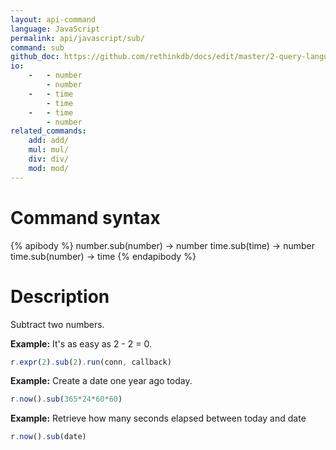 ```yaml
---
layout: api-command 
language: JavaScript
permalink: api/javascript/sub/
command: sub
github_doc: https://github.com/rethinkdb/docs/edit/master/2-query-language/api/javascript/math-and-logic/sub.md
io:
    -   - number
        - number
    -   - time
        - time
    -   - time
        - number
related_commands:
    add: add/
    mul: mul/
    div: div/
    mod: mod/
---
```


# Command syntax #

{% apibody %}
number.sub(number) &rarr; number
time.sub(time) &rarr; number
time.sub(number) &rarr; time
{% endapibody %}

# Description #

Subtract two numbers.

__Example:__ It's as easy as 2 - 2 = 0.

```js
r.expr(2).sub(2).run(conn, callback)
```


__Example:__ Create a date one year ago today.

```js
r.now().sub(365*24*60*60)
```


__Example:__ Retrieve how many seconds elapsed between today and date

```js
r.now().sub(date)
```

